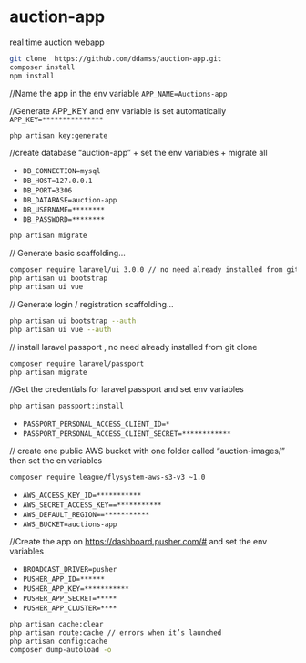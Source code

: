 # auction-app
real time auction webapp


```bash
git clone  https://github.com/ddamss/auction-app.git
composer install
npm install
```
//Name the app in the env variable
`APP_NAME=Auctions-app`
 
//Generate APP_KEY and env variable is set automatically
`APP_KEY=***************`

```bash
php artisan key:generate
```
 
//create database “auction-app” + set the env variables + migrate all
* `DB_CONNECTION=mysql`
* `DB_HOST=127.0.0.1`
* `DB_PORT=3306`
* `DB_DATABASE=auction-app`
* `DB_USERNAME=********`
* `DB_PASSWORD=********`

```bash
php artisan migrate
```
 
// Generate basic scaffolding...
```bash
composer require laravel/ui 3.0.0 // no need already installed from git clone
php artisan ui bootstrap
php artisan ui vue
``` 

// Generate login / registration scaffolding...
```bash
php artisan ui bootstrap --auth
php artisan ui vue --auth
```
 
// install laravel passport , no need already installed from git clone
```bash
composer require laravel/passport
php artisan migrate
```
 
//Get the credentials for laravel passport and set env variables
```bash
php artisan passport:install
```

* `PASSPORT_PERSONAL_ACCESS_CLIENT_ID=*`
* `PASSPORT_PERSONAL_ACCESS_CLIENT_SECRET=************`

// create one public AWS bucket with one folder called “auction-images/” then set the en variables
```bash
composer require league/flysystem-aws-s3-v3 ~1.0
```

* `AWS_ACCESS_KEY_ID=***********`
* `AWS_SECRET_ACCESS_KEY==***********`
* `AWS_DEFAULT_REGION==***********`
* `AWS_BUCKET=auctions-app`

//Create the app on https://dashboard.pusher.com/# and set the env variables
* `BROADCAST_DRIVER=pusher`
* `PUSHER_APP_ID=******`
* `PUSHER_APP_KEY=***********`
* `PUSHER_APP_SECRET=*****`
* `PUSHER_APP_CLUSTER=****`

```bash
php artisan cache:clear
php artisan route:cache // errors when it’s launched
php artisan config:cache
composer dump-autoload -o
```
